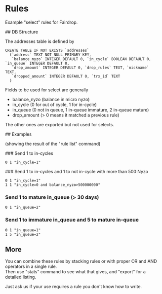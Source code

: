 # Rules

Example "select" rules for Fairdrop.

## DB Structure

The addresses table is defined by

```
CREATE TABLE IF NOT EXISTS `addresses` 
  (`address` TEXT NOT NULL PRIMARY KEY,
   `balance_nyzo` INTEGER DEFAULT 0, `in_cycle` BOOLEAN DEFAULT 0, `in_queue` INTEGER DEFAULT 0,
   `drop_amount` INTEGER DEFAULT 0, `drop_rules` TEXT, `nickname` TEXT,
   `dropped_amount` INTEGER DEFAULT 0, `trx_id` TEXT
  )
```

Fields to be used for select are generally 
- balance_nyzo (balance in micro nyzo)
- in_cycle (0 for out of cycle, 1 for in-cycle)
- in_queue (0 not in queue, 1 in-queue immature, 2 in-queue mature) 
- drop_amount (> 0 means it matched a previous rule)

The other ones are exported but not used for selects.

## Examples

(showing the result of the "rule list" command)

### Send 1 to in-cycles

```
0 1 "in_cycle=1"
```


### Send 1 to in-cycles and 1 to not in-cycle with more than 500 Nyzo

```
0 1 "in_cycle=1"
1 1 "in_cycle=0 and balance_nyzo>500000000"
```
 
### Send 1 to mature in_queue (> 30 days)
 
```
0 1 "in_queue=2"
```

### Send 1 to immature in_queue and 5 to mature in-queue
 
```
0 1 "in_queue=1"
1 5 "in_queue=2"
```

## More

You can combine these rules by stacking rules or with proper OR and AND operators in a single rule.  
Then use "stats" command to see what that gives, and "export" for a detailed listing. 

Just ask us if your use requires a rule you don't know how to write. 
